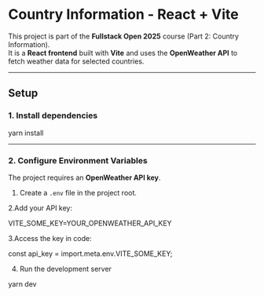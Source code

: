 # Country Information - React + Vite

This project is part of the **Fullstack Open 2025** course (Part 2: Country Information).  
It is a **React frontend** built with **Vite** and uses the **OpenWeather API** to fetch weather data for selected countries.

---

## Setup

### 1. Install dependencies

yarn install

---
### 2. Configure Environment Variables

The project requires an **OpenWeather API key**.

1. Create a `.env` file in the project root.

2.Add your API key:

VITE_SOME_KEY=YOUR_OPENWEATHER_API_KEY

3.Access the key in code:

const api_key = import.meta.env.VITE_SOME_KEY;

4. Run the development server

yarn dev
